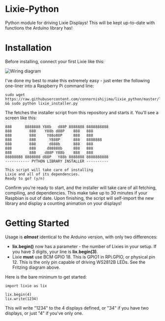# Lixie-Python

Python module for driving Lixie Displays! This will be kept up-to-date with functions the Arduino library has!

# Installation

Before installing, connect your first Lixie like this:

![Wiring diagram](http://i.imgur.com/PyvOyog.png)

I've done my best to make this extremely easy - just enter the following one-liner into a Raspberry Pi command line:

    sudo wget https://raw.githubusercontent.com/connornishijima/lixie_python/master/lixie_installer.py && sudo python lixie_installer.py
    
The fetches the installer script from this repository and starts it. You'll see a screen like this:

    888      8888888 Y88b   d88P 8888888 8888888888
    888        888    Y88b d88P    888   888
    888        888     Y88o88P     888   888
    888        888      Y888P      888   8888888
    888        888      d888b      888   888
    888        888     d88888b     888   888
    888        888    d88P Y88b    888   888
    88888888 8888888 d88P   Y88b 8888888 8888888888
    ----------- PYTHON LIBRARY INSTALLER ----------

    This script will take care of installing
    Lixie and all of its dependencies.
    Ready to go? (y/n)

Confirm you're ready to start, and the installer will take care of all fetching, compiling, and dependencies. This make take up to 30 minutes if your Raspbian is out of date. Upon finishing, the script will self-import the new library and display a counting animation on your displays!

# Getting Started

Usage is ***almost*** identical to the Arduino version, with only two differences:

- **lix.begin()** now has a parameter - the number of Lixies in your setup. If you have 3 digits, your line is **lix.begin(3)**.
- Lixie **must** use BCM GPIO 18. This is GPIO1 in RPi.GPIO, or physical pin 12. This is the only pin capable of driving WS2812B LEDs. See the Fritzing diagram above.

Here is the bare minimum to get started:

    import lixie as lix    
    
    lix.begin(4)
    lix.write(1234)
    
This will write "1234" to the 4 displays defined, or "34" if you have two displays, or just "4" if you've only one.
